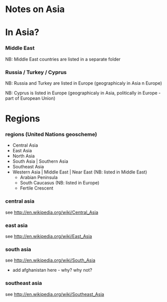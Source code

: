 # Notes on Asia


In Asia?
========

### Middle East

NB: Middle East countries are listed in a separate folder

### Russia / Turkey / Cyprus

NB: Russia and Turkey are listed in Europe (geographicaly in Asia n Europe)

NB: Cyprus is listed in Europe (geographicaly in Asia, politically in Europe - part of European Union)


Regions
=======

### regions (United Nations geoscheme)

- Central Asia
- East Asia
- North Asia
- South Asia | Southern Asia
- Southeast Asia
- Western Asia | Middle East | Near East (NB: listed in Middle East)
  - Arabian Peninsula
  - South Caucasus  (NB: listed in Europe)
  - Fertile Crescent


### central asia

see <http://en.wikipedia.org/wiki/Central_Asia>


### east asia

see <http://en.wikipedia.org/wiki/East_Asia>

###  south asia

see <http://en.wikipedia.org/wiki/South_Asia>

- add afghanistan here - why? why not?

### southeast asia

see <http://en.wikipedia.org/wiki/Southeast_Asia>

